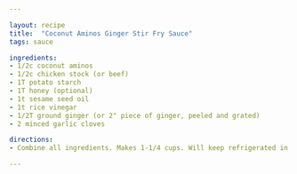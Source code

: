 ```yaml
---

layout: recipe
title:  "Coconut Aminos Ginger Stir Fry Sauce"
tags: sauce

ingredients:
- 1/2c coconut aminos
- 1/2c chicken stock (or beef)
- 1T potato starch
- 1T honey (optional)
- 1t sesame seed oil
- 1t rice vinegar
- 1/2T ground ginger (or 2" piece of ginger, peeled and grated)
- 2 minced garlic cloves

directions:
- Combine all ingredients. Makes 1-1/4 cups. Will keep refrigerated in an airtight container for 1 week. 

---
```


